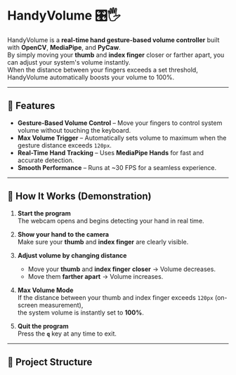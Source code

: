 # HandyVolume 🎛️🖐️

HandyVolume is a **real-time hand gesture-based volume controller** built with **OpenCV**, **MediaPipe**, and **PyCaw**.  
By simply moving your **thumb** and **index finger** closer or farther apart, you can adjust your system's volume instantly.  
When the distance between your fingers exceeds a set threshold, HandyVolume automatically boosts your volume to 100%.

---

## 📌 Features
- **Gesture-Based Volume Control** – Move your fingers to control system volume without touching the keyboard.
- **Max Volume Trigger** – Automatically sets volume to maximum when the gesture distance exceeds `120px`.
- **Real-Time Hand Tracking** – Uses **MediaPipe Hands** for fast and accurate detection.
- **Smooth Performance** – Runs at ~30 FPS for a seamless experience.

---

## 🎥 How It Works (Demonstration)
1. **Start the program**  
   The webcam opens and begins detecting your hand in real time.

2. **Show your hand to the camera**  
   Make sure your **thumb** and **index finger** are clearly visible.

3. **Adjust volume by changing distance**  
   - Move your **thumb** and **index finger** **closer** → Volume decreases.  
   - Move them **farther apart** → Volume increases.  

4. **Max Volume Mode**  
   If the distance between your thumb and index finger exceeds `120px` (on-screen measurement),  
   the system volume is instantly set to **100%**.

5. **Quit the program**  
   Press the **`q`** key at any time to exit.

---

## 📂 Project Structure
